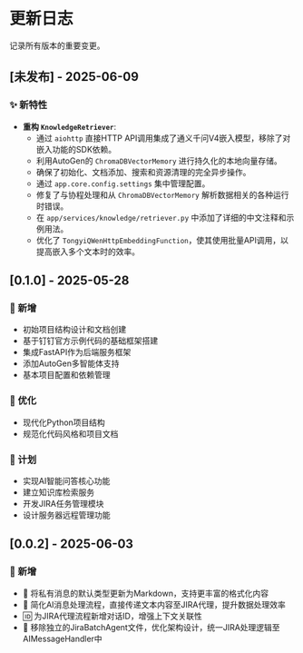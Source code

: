 # 更新日志

记录所有版本的重要变更。


## [未发布] - 2025-06-09

### ✨ 新特性
-   **重构 `KnowledgeRetriever`**:
    -   通过 `aiohttp` 直接HTTP API调用集成了通义千问V4嵌入模型，移除了对嵌入功能的SDK依赖。
    -   利用AutoGen的 `ChromaDBVectorMemory` 进行持久化的本地向量存储。
    -   确保了初始化、文档添加、搜索和资源清理的完全异步操作。
    -   通过 `app.core.config.settings` 集中管理配置。
    -   修复了与协程处理和从 `ChromaDBVectorMemory` 解析数据相关的各种运行时错误。
    -   在 `app/services/knowledge/retriever.py` 中添加了详细的中文注释和示例用法。
    -   优化了 `TongyiQWenHttpEmbeddingFunction`，使其使用批量API调用，以提高嵌入多个文本时的效率。

## [0.1.0] - 2025-05-28

### 🎉 新增
* 初始项目结构设计和文档创建
* 基于钉钉官方示例代码的基础框架搭建
* 集成FastAPI作为后端服务框架
* 添加AutoGen多智能体支持
* 基本项目配置和依赖管理

### 🔧 优化
* 现代化Python项目结构
* 规范化代码风格和项目文档

### 🔄 计划
* 实现AI智能问答核心功能
* 建立知识库检索服务
* 开发JIRA任务管理模块
* 设计服务器远程管理功能

## [0.0.2] - 2025-06-03

### 🎉 新增
* 📝 将私有消息的默认类型更新为Markdown，支持更丰富的格式化内容
* 🤖 简化AI消息处理流程，直接传递文本内容至JIRA代理，提升数据处理效率
* 🆔 为JIRA代理流程新增对话ID，增强上下文关联性
* 🧹 移除独立的JiraBatchAgent文件，优化架构设计，统一JIRA处理逻辑至AIMessageHandler中

